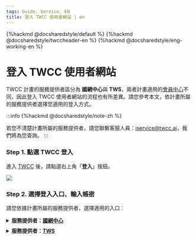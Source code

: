 ```yaml
---
tags: Guide, Service, EN
title: 登入 TWCC 使用者網站 | en
---
```



{%hackmd @docsharedstyle/default %}
{%hackmd @docsharedstyle/twccheader-en %}
{%hackmd @docsharedstyle/eng-working-en %}

# 登入 TWCC 使用者網站

TWCC 計畫的服務提供者區分為 **國網中心**與 **TWS**，兩者計畫適用的[會員中心](https://man.twcc.ai/@twsdocs/howto-service-access-service-zh)不同，因此登入 TWCC 使用者網站的流程也有所差異。請您參考本文，依計畫所屬的服務提供者選擇您適用的登入方式。


:::info
{%hackmd @docsharedstyle/note-zh %}

若您不清楚計畫所屬的服務提供者，請您聯繫客服人員：iservice@twcc.ai，我們將為您查詢。
:::


### Step 1. 點選 TWCC 登入

進入 [TWCC](https://www.twcc.ai/) 後，請點選右上角「**登入**」按鈕。

![](https://cos.twcc.ai/SYS-MANUAL/uploads/upload_7a3605c319ba2070479829e1e0611d43.png)



### Step 2. 選擇登入入口、輸入帳密

請您依據計畫所屬的服務提供者，選擇適用的入口：


<!-- 1 start -->

<details class="docspoiler">

<summary><b>服務提供者：<ins>國網中心</ins></b></summary>

<br>

- 若您的計畫服務提供者為**國網中心**，請您選擇「**國網學研用戶登入**」


![](https://cos.twcc.ai/SYS-MANUAL/uploads/upload_f5e56ed426e17431414284b2756be9d1.png)

- 輸入 [<ins>iService 會員中心</ins>](https://iservice.nchc.org.tw/nchc_service/index.php?lang_type=) 註冊之帳號、密碼，即可登入 TWCC！

![](https://cos.twcc.ai/SYS-MANUAL/uploads/upload_9b4c9a94849989bf5e3d16fd32839fd7.png)



</details>

<!-- Space -->

<div style="height:8px"></div>

<!-- 2. start -->

<details class="docspoiler">

<summary><b>服務提供者：<ins>TWS</ins></b></summary>

<br>

- 若您的計畫服務提供者為 **TWS**，請您選擇「**TWS 用戶登入**」


![](https://cos.twcc.ai/SYS-MANUAL/uploads/upload_4080c58319357d07a1d5cfd51609ed52.png)


- 輸入 [<ins>TWS 會員中心</ins>](https://tws.twcc.ai/tws_service/index.php?lang_type=) 註冊之帳號、密碼，即可登入 TWCC！

![](https://cos.twcc.ai/SYS-MANUAL/uploads/upload_c82d8f525652915009b787818de96486.png)


<br>